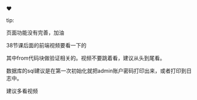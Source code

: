 ❤️ 

tip:

页面功能没有完善，加油

38节课后面的前端视频要看一下的

其中from代码块做验证相关的。视频不要跳着看，建议从头到尾看。

数据库的sql建议是在第一次初始化就把admin账户密码打印出来，或者打印到日志中。

建议多看视频